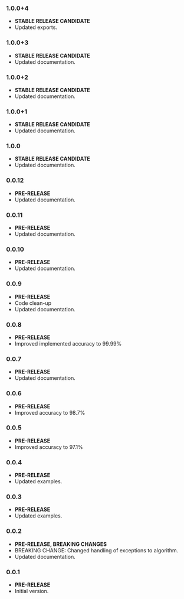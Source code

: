 <!-- 
BSD 3-Clause License
Copyright (c) 2022, GM Consult Pty Ltd
All rights reserved. 
-->

### 1.0.0+4

- **STABLE RELEASE CANDIDATE**
- Updated exports.

### 1.0.0+3

- **STABLE RELEASE CANDIDATE**
- Updated documentation.

### 1.0.0+2

- **STABLE RELEASE CANDIDATE**
- Updated documentation.

### 1.0.0+1

- **STABLE RELEASE CANDIDATE**
- Updated documentation.

### 1.0.0

- **STABLE RELEASE CANDIDATE**
- Updated documentation.

### 0.0.12

- **PRE-RELEASE**
- Updated documentation.

### 0.0.11

- **PRE-RELEASE**
- Updated documentation.

### 0.0.10

- **PRE-RELEASE**
- Updated documentation.

### 0.0.9

- **PRE-RELEASE**
- Code clean-up
- Updated documentation.

### 0.0.8

- **PRE-RELEASE**
- Improved implemented accuracy to 99.99%

### 0.0.7

- **PRE-RELEASE**
- Updated documentation.

### 0.0.6

- **PRE-RELEASE**
- Improved accuracy to 98.7%

### 0.0.5

- **PRE-RELEASE**
- Improved accuracy to 97.1%

### 0.0.4

- **PRE-RELEASE**
- Updated examples.

### 0.0.3

- **PRE-RELEASE**
- Updated examples.

### 0.0.2

- **PRE-RELEASE, BREAKING CHANGES**
- BREAKING CHANGE: Changed handling of exceptions to algorithm.
- Updated documentation.

### 0.0.1

- **PRE-RELEASE**
- Initial version.